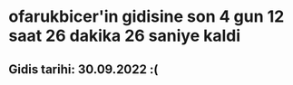# ofarukbicer'in gidisine son 4 gun 12 saat 26 dakika 26 saniye kaldi

## Gidis tarihi: 30.09.2022 :(